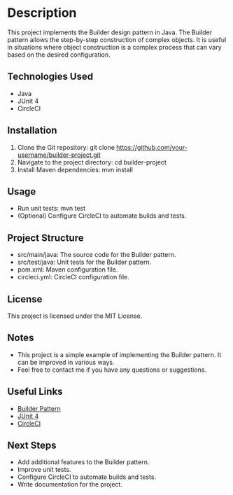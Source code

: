 # Description

This project implements the Builder design pattern in Java. The Builder pattern allows the step-by-step construction of complex objects. It is useful in situations where object construction is a complex process that can vary based on the desired configuration.

## Technologies Used

- Java
- JUnit 4
- CircleCI

## Installation

1. Clone the Git repository: git clone https://github.com/your-username/builder-project.git
2. Navigate to the project directory: cd builder-project
3. Install Maven dependencies: mvn install

## Usage

- Run unit tests: mvn test
- (Optional) Configure CircleCI to automate builds and tests.

## Project Structure

- src/main/java: The source code for the Builder pattern.
- src/test/java: Unit tests for the Builder pattern.
- pom.xml: Maven configuration file.
- circleci.yml: CircleCI configuration file.

## License

This project is licensed under the MIT License.

## Notes

- This project is a simple example of implementing the Builder pattern. It can be improved in various ways.
- Feel free to contact me if you have any questions or suggestions.

## Useful Links

- [Builder Pattern](https://refactoring.guru/design-patterns/builder)
- [JUnit 4](https://junit.org/junit4/)
- [CircleCI](https://circleci.com/)

## Next Steps

- Add additional features to the Builder pattern.
- Improve unit tests.
- Configure CircleCI to automate builds and tests.
- Write documentation for the project.
